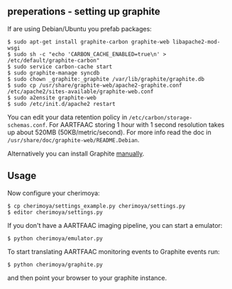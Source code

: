 preperations - setting up graphite
----------------------------------

If are using Debian/Ubuntu you prefab packages:

```Shell
$ sudo apt-get install graphite-carbon graphite-web libapache2-mod-wsgi
$ sudo sh -c "echo 'CARBON_CACHE_ENABLED=true\n' > /etc/default/graphite-carbon"
$ sudo service carbon-cache start
$ sudo graphite-manage syncdb
$ sudo chown _graphite:_graphite /var/lib/graphite/graphite.db
$ sudo cp /usr/share/graphite-web/apache2-graphite.conf /etc/apache2/sites-available/graphite-web.conf
$ sudo a2ensite graphite-web
$ sudo /etc/init.d/apache2 restart
````

You can edit your data retention policy in `/etc/carbon/storage-schemas.conf`.
For AARTFAAC storing 1 hour with 1 second resolution takes up about 520MB
(50KB/metric/second). For more info read the doc in
`/usr/share/doc/graphite-web/README.Debian`.

Alternatively you can install Graphite [manually](http://graphite.readthedocs.org/).

Usage
-----


Now configure your cherimoya:
```Shell
$ cp cherimoya/settings_example.py cherimoya/settings.py
$ editor cherimoya/settings.py
```

If you don't have a AARTFAAC imaging pipeline, you can start a emulator:
```Shell
$ python cherimoya/emulator.py
```

To start translating AARTFAAC monitoring events to Graphite events run:
```Shell
$ python cherimoya/graphite.py
```

and then point your browser to your graphite instance.